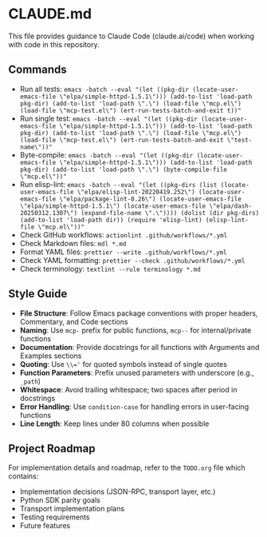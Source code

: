 # CLAUDE.md

This file provides guidance to Claude Code (claude.ai/code) when working with code in this repository.

## Commands

- Run all tests: `emacs -batch --eval "(let ((pkg-dir (locate-user-emacs-file \"elpa/simple-httpd-1.5.1\"))) (add-to-list 'load-path pkg-dir) (add-to-list 'load-path \".\") (load-file \"mcp.el\") (load-file \"mcp-test.el\") (ert-run-tests-batch-and-exit t))"`
- Run single test: `emacs -batch --eval "(let ((pkg-dir (locate-user-emacs-file \"elpa/simple-httpd-1.5.1\"))) (add-to-list 'load-path pkg-dir) (add-to-list 'load-path \".\") (load-file \"mcp.el\") (load-file \"mcp-test.el\") (ert-run-tests-batch-and-exit \"test-name\"))"`
- Byte-compile: `emacs -batch --eval "(let ((pkg-dir (locate-user-emacs-file \"elpa/simple-httpd-1.5.1\"))) (add-to-list 'load-path pkg-dir) (add-to-list 'load-path \".\") (byte-compile-file \"mcp.el\"))"`
- Run elisp-lint: `emacs -batch --eval "(let ((pkg-dirs (list (locate-user-emacs-file \"elpa/elisp-lint-20220419.252\") (locate-user-emacs-file \"elpa/package-lint-0.26\") (locate-user-emacs-file \"elpa/simple-httpd-1.5.1\") (locate-user-emacs-file \"elpa/dash-20250312.1307\") (expand-file-name \".\"))))
(dolist (dir pkg-dirs)
  (add-to-list 'load-path dir))
(require 'elisp-lint)
(elisp-lint-file \"mcp.el\"))"`
- Check GitHub workflows: `actionlint .github/workflows/*.yml`
- Check Markdown files: `mdl *.md`
- Format YAML files: `prettier --write .github/workflows/*.yml`
- Check YAML formatting: `prettier --check .github/workflows/*.yml`
- Check terminology: `textlint --rule terminology *.md`

## Style Guide

- **File Structure**: Follow Emacs package conventions with proper headers, Commentary, and Code sections
- **Naming**: Use `mcp-` prefix for public functions, `mcp--` for internal/private functions
- **Documentation**: Provide docstrings for all functions with Arguments and Examples sections
- **Quoting**: Use `\\='` for quoted symbols instead of single quotes
- **Function Parameters**: Prefix unused parameters with underscore (e.g., `_path`)
- **Whitespace**: Avoid trailing whitespace; two spaces after period in docstrings
- **Error Handling**: Use `condition-case` for handling errors in user-facing functions
- **Line Length**: Keep lines under 80 columns when possible

## Project Roadmap

For implementation details and roadmap, refer to the `TODO.org` file which contains:

- Implementation decisions (JSON-RPC, transport layer, etc.)
- Python SDK parity goals
- Transport implementation plans
- Testing requirements
- Future features
